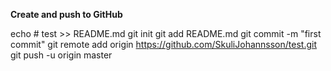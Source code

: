 **Create and push to GitHub**

echo # test >> README.md
git init
git add README.md
git commit -m "first commit"
git remote add origin https://github.com/SkuliJohannsson/test.git
git push -u origin master